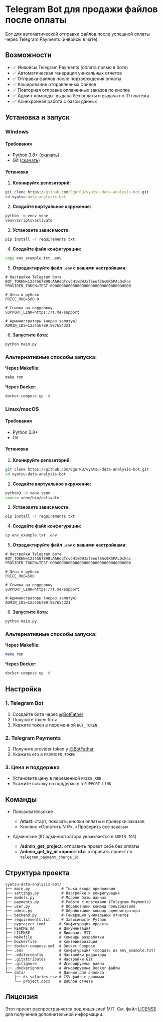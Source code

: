 # Telegram Bot для продажи файлов после оплаты

Бот для автоматической отправки файлов после успешной оплаты через Telegram Payments (инвойсы в чате).

## Возможности

- ✅ Инвойсы Telegram Payments (оплата прямо в боте)
- ✅ Автоматическая генерация уникальных отчетов
- ✅ Отправка файлов после подтверждения оплаты
- ✅ Кэширование отправленных файлов
- ✅ Повторная отправка оплаченных заказов по кнопке
- ✅ Админ-команды: выдача без оплаты и выдача по ID платежа
- ✅ Асинхронная работа с базой данных

## Установка и запуск

### Windows

#### Требования
- Python 3.8+ ([скачать](https://www.python.org/downloads/))
- Git ([скачать](https://git-scm.com/download/win))

#### Установка

1. **Клонируйте репозиторий:**
```cmd
git clone https://github.com/EgorRU/vyatsu-data-analysis-bot.git
cd vyatsu-data-analysis-bot
```

2. **Создайте виртуальное окружение:**
```cmd
python -m venv venv
venv\Scripts\activate
```

3. **Установите зависимости:**
```cmd
pip install -r requirements.txt
```

4. **Создайте файл конфигурации:**
```cmd
copy env_example.txt .env
```

5. **Отредактируйте файл `.env` с вашими настройками:**
```env
# Настройки Telegram бота
BOT_TOKEN=1234567890:AAHdqTcvCH1vGWJxfSeofSAs0K5PALDsFas
PROVIDER_TOKEN=TEST:000000000000000000000000000000000000

# Цена в рублях
PRICE_RUB=500.0

# Ссылка на поддержку
SUPPORT_LINK=https://t.me/support

# Администраторы (через запятую)
ADMIN_IDS=123456789,987654321
```

6. **Запустите бота:**
```cmd
python main.py
```

### Альтернативные способы запуска:

**Через Makefile:**
```cmd
make run
```

**Через Docker:**
```cmd
docker-compose up -d
```

### Linux/macOS

#### Требования
- Python 3.8+
- Git

#### Установка

1. **Клонируйте репозиторий:**
```bash
git clone https://github.com/EgorRU/vyatsu-data-analysis-bot.git
cd vyatsu-data-analysis-bot
```

2. **Создайте виртуальное окружение:**
```bash
python3 -m venv venv
source venv/bin/activate
```

3. **Установите зависимости:**
```bash
pip install -r requirements.txt
```

4. **Создайте файл конфигурации:**
```bash
cp env_example.txt .env
```

5. **Отредактируйте файл `.env` с вашими настройками:**
```env
# Настройки Telegram бота
BOT_TOKEN=1234567890:AAHdqTcvCH1vGWJxfSeofSAs0K5PALDsFas
PROVIDER_TOKEN=TEST:000000000000000000000000000000000000

# Цена в рублях
PRICE_RUB=500

# Ссылка на поддержку
SUPPORT_LINK=https://t.me/support

# Администраторы (через запятую)
ADMIN_IDS=123456789,987654321
```

6. **Запустите бота:**
```bash
python main.py
```

### Альтернативные способы запуска:

**Через Makefile:**
```bash
make run
```

**Через Docker:**
```bash
docker-compose up -d
```

## Настройка

### 1. Telegram Bot

1. Создайте бота через [@BotFather](https://t.me/BotFather)
2. Получите токен бота
3. Укажите токен в переменной `BOT_TOKEN`

### 2. Telegram Payments

1. Получите provider token у [@BotFather](https://t.me/BotFather)
2. Укажите его в `PROVIDER_TOKEN`

### 3. Цена и поддержка

- Установите цену в переменной `PRICE_RUB`
- Укажите ссылку на поддержку в `SUPPORT_LINK`

## Команды

- Пользовательские
  - **/start**: старт, показать кнопки оплаты и проверки заказов
  - Кнопки: «Оплатить N ₽», «Проверить все заказы»

- Админские (ID администратора указывается в `ADMIN_IDS`)
  - **/admin_get_project**: отправить проект себе без оплаты
  - **/admin_get_by_id <проект id>**: отправить проект по `telegram_payment_charge_id`

## Структура проекта

```
vyatsu-data-analysis-bot/
├── main.py              # Точка входа приложения
├── settings.py          # Настройки и конфигурация
├── models.py            # Модели базы данных
├── payments.py          # Работа с платежами (Telegram Payments)
├── user.py              # Обработчики команд пользователя
├── admin.py             # Обработчики команд администратора
├── backend.py           # Генерация уникальных отчетов
├── requirements.txt     # Зависимости Python
├── pyproject.toml      # Конфигурация проекта
├── README.md           # Документация
├── LICENSE             # Лицензия MIT
├── Makefile            # Команды разработки
├── Dockerfile          # Контейнеризация
├── docker-compose.yml  # Docker Compose
├── .env                # Конфигурация (создать из env_example.txt)
├── .editorconfig       # Настройки редактора
├── .gitattributes      # Настройки Git
├── .gitignore          # Игнорируемые файлы
├── .dockerignore       # Игнорируемые Docker файлы
└── data/               # Данные для анализа
    ├── ds_salaries.csv # CSV файл с данными
    └── project.docx    # Шаблон отчета
```

## Лицензия

Этот проект распространяется под лицензией MIT. См. файл [LICENSE](LICENSE) для получения дополнительной информации.

